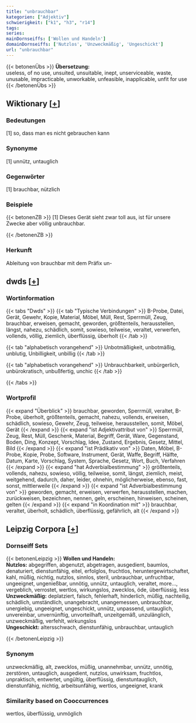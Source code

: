 ```yaml
---
title: "unbrauchbar"
kategorien: ["Adjektiv"]
schwierigkeit: ["k1", "h3", "r14"]
tags:
series:
mainDornseiffs: ['Wollen und Handeln']
domainDornseiffs: ['Nutzlos', 'Unzweckmäßig', 'Ungeschickt']
url: "unbrauchbar"
---
```


{{< betonenÜbs >}}
**Übersetzung:**  
useless, of no use, unsuited, unsuitable, inept, unserviceable, waste, unusable, impracticable, unworkable, unfeasible, inapplicable, unfit for use  
{{< /betonenÜbs >}}

## Wiktionary [[+](https://de.wiktionary.org/wiki/unbrauchbar)]

### Bedeutungen
[1] so, dass man es nicht gebrauchen kann  

### Synonyme
[1] unnütz, untauglich  

### Gegenwörter
[1] brauchbar, nützlich  

### Beispiele
{{< betonenZB >}}
[1] Dieses Gerät sieht zwar toll aus, ist für unsere Zwecke aber völlig unbrauchbar.  

{{< /betonenZB >}}
### Herkunft
Ableitung von brauchbar mit dem Präfix un-  



## dwds [[+](https://www.dwds.de/wb/unbrauchbar)]

### Wortinformation
{{< tabs "Dwds" >}}
{{< tab "Typische Verbindungen" >}}
B-Probe, Datei, Gerät, Gewehr, Kopie, Material, Möbel, Müll, Rest, Sperrmüll, Zeug, brauchbar, erweisen, gemacht, geworden, größtenteils, herausstellen, längst, nahezu, schädlich, somit, sowieso, teilweise, veraltet, verwerfen, vollends, völlig, ziemlich, überflüssig, überholt
{{< /tab >}}

{{< tab "alphabetisch vorangehend" >}}
Unbotmäßigkeit, unbotmäßig, unblutig, Unbilligkeit, unbillig
{{< /tab >}}

{{< tab "alphabetisch vorangehend" >}}
Unbrauchbarkeit, unbürgerlich, unbürokratisch, unbußfertig, unchic
{{< /tab >}}

{{< /tabs >}}

### Wortprofil
{{< expand "Überblick" >}} brauchbar, geworden, Sperrmüll, veraltet, B-Probe, überholt, größtenteils, gemacht, nahezu, vollends, erweisen, schädlich, sowieso, Gewehr, Zeug, teilweise, herausstellen, somit, Möbel, Gerät {{< /expand >}}
{{< expand "ist Adjektivattribut von" >}} Sperrmüll, Zeug, Rest, Müll, Geschenk, Material, Begriff, Gerät, Ware, Gegenstand, Boden, Ding, Konzept, Vorschlag, Idee, Zustand, Ergebnis, Gesetz, Mittel, Bild {{< /expand >}}
{{< expand "ist Prädikativ von" >}} Daten, Möbel, B-Probe, Kopie, Probe, Software, Instrument, Gerät, Waffe, Begriff, Hälfte, Datum, Karte, Vorschlag, System, Sprache, Gesetz, Wort, Buch, Verfahren {{< /expand >}}
{{< expand "hat Adverbialbestimmung" >}} größtenteils, vollends, nahezu, sowieso, völlig, teilweise, somit, längst, ziemlich, meist, weitgehend, dadurch, daher, leider, ohnehin, möglicherweise, ebenso, fast, sonst, mittlerweile {{< /expand >}}
{{< expand "ist Adverbialbestimmung von" >}} geworden, gemacht, erweisen, verwerfen, herausstellen, machen, zurückweisen, bezeichnen, nennen, geln, erscheinen, hinweisen, scheinen, gelten {{< /expand >}}
{{< expand "in Koordination mit" >}} brauchbar, veraltet, überholt, schädlich, überflüssig, gefährlich, alt {{< /expand >}}

## Leipzig Corpora [[+](https://corpora.uni-leipzig.de/en/res?word=unbrauchbar&corpusId=deu_newscrawl-public_2018)]

### Dornseiff Sets
{{< betonenLeipzig >}}
**Wollen und Handeln:**  
**Nutzlos:** abgegriffen, abgenutzt, abgetragen, ausgedient, baumlos, denaturiert, dienstunfähig, eitel, erfolglos, fruchtlos, heruntergewirtschaftet, kahl, müßig, nichtig, nutzlos, sinnlos, steril, unbrauchbar, unfruchtbar, ungeeignet, ungenießbar, unnötig, unnütz, untauglich, veraltet, more..., vergeblich, verrostet, wertlos, wirkungslos, zwecklos, öde, überflüssig, less  
**Unzweckmäßig:** deplatziert, falsch, fehlerhaft, hinderlich, müßig, nachteilig, schädlich, umständlich, unangebracht, unangemessen, unbrauchbar, unergiebig, ungeeignet, ungeschickt, unnütz, unpassend, untauglich, unvereinbar, unvernünftig, unvorteilhaft, unzeitgemäß, unzulänglich, unzweckmäßig, verfehlt, wirkungslos  
**Ungeschickt:** altersschwach, dienstunfähig, unbrauchbar, untauglich  

{{< /betonenLeipzig >}}

### Synonym
unzweckmäßig, alt, zwecklos, müßig, unannehmbar, unnütz, unnötig, zerstören, untauglich, ausgedient, nutzlos, unwirksam, fruchtlos, unpraktisch, entwertet, ungültig, überflüssig, dienstuntauglich, dienstunfähig, nichtig, arbeitsunfähig, wertlos, ungeeignet, krank


### Similarity based on Cooccurrences
wertlos, überflüssig, unmöglich

